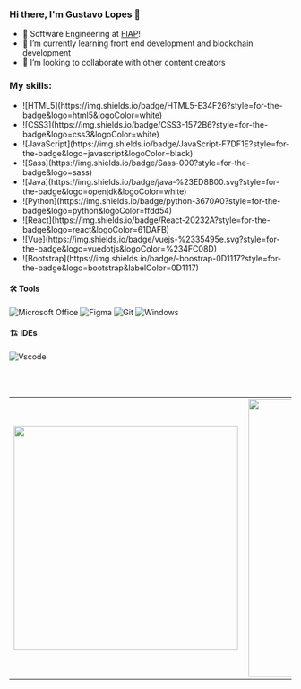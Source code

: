 ### Hi there, I'm Gustavo Lopes 👋
<p align="left"> 

- 🔭 Software Engineering at [FIAP][fiap]!
- 🌱 I’m currently learning front end development and blockchain development
- 👯 I’m looking to collaborate with other content creators

### My skills:
<ul>
  <li>
    ![HTML5](https://img.shields.io/badge/HTML5-E34F26?style=for-the-badge&logo=html5&logoColor=white)
  </li>
  <li>
![CSS3](https://img.shields.io/badge/CSS3-1572B6?style=for-the-badge&logo=css3&logoColor=white)
    
  </li>
  <li>
![JavaScript](https://img.shields.io/badge/JavaScript-F7DF1E?style=for-the-badge&logo=javascript&logoColor=black)
    
  </li>
  <li>
![Sass](https://img.shields.io/badge/Sass-000?style=for-the-badge&logo=sass)
    
  </li>
  <li>
![Java](https://img.shields.io/badge/java-%23ED8B00.svg?style=for-the-badge&logo=openjdk&logoColor=white)
    
  </li>
  <li>
![Python](https://img.shields.io/badge/python-3670A0?style=for-the-badge&logo=python&logoColor=ffdd54)
    
  </li>
  <li>
![React](https://img.shields.io/badge/React-20232A?style=for-the-badge&logo=react&logoColor=61DAFB)
    
  </li>
  <li>
![Vue](https://img.shields.io/badge/vuejs-%2335495e.svg?style=for-the-badge&logo=vuedotjs&logoColor=%234FC08D)
    
  </li>
  <li>
![Bootstrap](https://img.shields.io/badge/-boostrap-0D1117?style=for-the-badge&logo=bootstrap&labelColor=0D1117)
    
  </li>
</ul>

#### 🛠 Tools
![Microsoft Office](https://img.shields.io/badge/-Microsoft_Office-dc5400?style=flat&logoColor=white&logo=microsoft-office) 
![Figma](https://img.shields.io/badge/Figma-696969?style=for-the-badge&logo=figma&logoColor=figma)
![Git](https://img.shields.io/badge/GIT-E44C30?style=for-the-badge&logo=git&logoColor=white)
![Windows](https://img.shields.io/badge/Windows-000?style=for-the-badge&logo=windows&logoColor=2CA5E0)


#### 🏗 IDEs
![Vscode](https://img.shields.io/badge/Vscode-007ACC?style=for-the-badge&logo=visual-studio-code&logoColor=white)


<br />
<br />

<center>
  <table>
    <tr>
        <td><img width="400px" align="left" src="https://github-readme-stats.vercel.app/api/top-langs/?username=zzhyyy2004&theme=tokyonight&hide=html&layout=compact&count_private=true" /></td>
        <td><img width="495px" align="left" src="https://github-readme-stats.vercel.app/api?username=zzhyyy2004&theme=tokyonight&show_icons=true&count_private=true" /></td>
    </tr>   
  </table>
</center>

[fiap]: https://www.fiap.com.br
